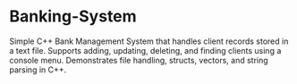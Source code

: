 # Banking-System
Simple C++ Bank Management System that handles client records stored in a text file. Supports adding, updating, deleting, and finding clients using a console menu. Demonstrates file handling, structs, vectors, and string parsing in C++.
